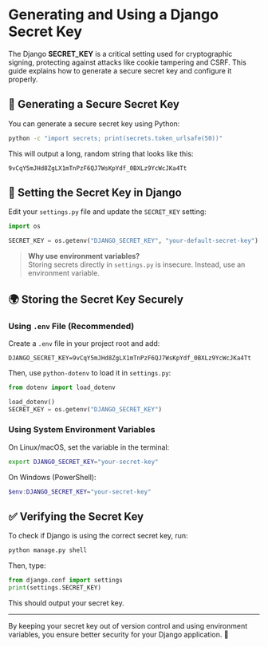 # Generating and Using a Django Secret Key

The Django **SECRET_KEY** is a critical setting used for cryptographic signing, protecting against attacks like cookie tampering and CSRF. This guide explains how to generate a secure secret key and configure it properly.

## 🔑 Generating a Secure Secret Key

You can generate a secure secret key using Python:

```sh
python -c "import secrets; print(secrets.token_urlsafe(50))"
```

This will output a long, random string that looks like this:

```
9vCqY5mJHd8ZgLX1mTnPzF6QJ7WsKpYdf_0BXLz9YcWcJKa4Tt
```

## 📌 Setting the Secret Key in Django

Edit your `settings.py` file and update the `SECRET_KEY` setting:

```python
import os

SECRET_KEY = os.getenv("DJANGO_SECRET_KEY", "your-default-secret-key")
```

> **Why use environment variables?**  
> Storing secrets directly in `settings.py` is insecure. Instead, use an environment variable.

## 🌍 Storing the Secret Key Securely

### Using `.env` File (Recommended)
Create a `.env` file in your project root and add:

```
DJANGO_SECRET_KEY=9vCqY5mJHd8ZgLX1mTnPzF6QJ7WsKpYdf_0BXLz9YcWcJKa4Tt
```

Then, use `python-dotenv` to load it in `settings.py`:

```python
from dotenv import load_dotenv

load_dotenv()
SECRET_KEY = os.getenv("DJANGO_SECRET_KEY")
```

### Using System Environment Variables

On Linux/macOS, set the variable in the terminal:

```sh
export DJANGO_SECRET_KEY="your-secret-key"
```

On Windows (PowerShell):

```powershell
$env:DJANGO_SECRET_KEY="your-secret-key"
```

## ✅ Verifying the Secret Key

To check if Django is using the correct secret key, run:

```sh
python manage.py shell
```

Then, type:

```python
from django.conf import settings
print(settings.SECRET_KEY)
```

This should output your secret key.

---

By keeping your secret key out of version control and using environment variables, you ensure better security for your Django application. 🚀
